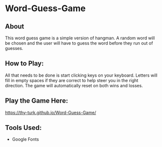 # Word-Guess-Game

## About 
This word guess game is a simple version of hangman. A random word will be chosen and the user will
have to guess the word before they run out of guesses.

## How to Play:
All that needs to be done is start clicking keys on your keyboard. Letters will fill in empty spaces if they are correct to help steer you in the right direction. The game will automatically reset
on both wins and losses.

## Play the Game Here:
https://thy-turk.github.io/Word-Guess-Game/

## Tools Used:
* Google Fonts